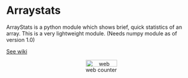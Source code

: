 # Arraystats

ArrayStats is a python module which shows brief, quick statistics of an array. This is a very lightweight module. (Needs numpy module as of version 1.0)

[See wiki](https://github.com/nimbus2009/Arraystats/wiki)

<!-- Start of SimpleHitCounter Code -->
<div align="center"><a href="http://www.simplehitcounter.com" target="_blank"><img src="http://simplehitcounter.com/hit.php?uid=&f=&b=" border="0" height="18" width="83" alt="web counter"></a><br><a href="http://www.simplehitcounter.com" target="_blank" style="text-decoration:none;">web counter</a></div>
<!-- End of SimpleHitCounter Code -->
